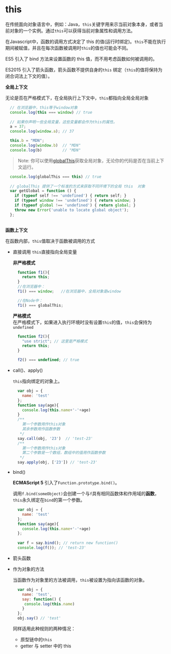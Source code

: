 # this

在传统面向对象语言中，例如：Java，``this``关键字用来示当前对象本身，或者当前对象的一个实例。通过``this``可以获得当前对象属性和调用方法。

在Javascript中，函数的调用方式决定了 this 的值(运行时绑定)。``this``不能在执行期间被赋值，并且在每次函数被调用时``this``的值也可能会不同。

ES5 引入了 bind 方法来设置函数的 this 值，而不用考虑函数如何被调用的。

ES2015 引入了箭头函数，箭头函数不提供自身的``this`` 绑定（``this``的值将保持为闭合词法上下文的值）。

**全局上下文**

无论是否在严格模式下，在全局执行上下文中，``this``都指向全局全局对象

```javascript
  // 在浏览器中，this等于window对象
  console.log(this === window) // true
  
  // 如果你声明一些全局变量，这些变量都会作为this的属性。
  a = 37;
  console.log(window.a); // 37

  this.b = "MDN";
  console.log(window.b)  // "MDN"
  console.log(b)         // "MDN"
```

> Note: 你可以使用[globalThis](https://developer.mozilla.org/zh-CN/docs/Web/JavaScript/Reference/Global_Objects/globalThis)获取全局对象，无论你的代码是否在当前上下文运行。

```javascript
  console.log(globalThis === this) // true
  
  // globalThis 提供了一个标准的方式来获取不同环境下的全局 this  对象
  var getGlobal = function () {
    if (typeof self !== 'undefined') { return self; }
    if (typeof window !== 'undefined') { return window; }
    if (typeof global !== 'undefined') { return global; }
    throw new Error('unable to locate global object');
  };
  
```

**函数上下文**

在函数内部，``this``值取决于函数被调用的方式

- 直接调用
  ``this``直接指向全局变量
  
  **非严格模式**    
  ```javascript
    function f1(){
      return this;
    }
    //在浏览器中：
    f1() === window;   //在浏览器中，全局对象是window

    //在Node中：
    f1() === globalThis;
  ```
  
  **严格模式**    
  在严格模式下，如果进入执行环境时没有设置``this``的值，``this``会保持为``undefined``
  ```javascript
    function f2(){
      "use strict"; // 这里是严格模式
      return this;
    }

    f2() === undefined; // true
  ```
  
- call()、apply()

  ``this``指向绑定的对象上。
  
  ```javascript
    var obj = {
      name: 'test'
    };
    function say(age){
      console.log(this.name+'-'+age)
    }
    /** 
      第一个参数用作this对象
      其余参数用作函数参数
     */
    say.call(obj, '23')  // 'test-23'
    /** 
      第一个参数用作this对象
      第二个参数是一个数组，数组中的值用作函数参数
     */
    say.apply(obj, ['23']) // 'test-23'
  ```
  
- bind()

  **ECMAScript 5** 引入了``Function.prototype.bind()``。
  
  调用``f.bind(someObject)``会创建一个与``f``具有相同函数体和作用域的**函数**， ``this``永久绑定在``bind``的第一个参数。
  
  ```javascript
    var obj = {
      name: 'test'
    };
    function say(age){
      console.log(this.name+'-'+age)
    };
    
    var f = say.bind(); // return new function()
    console.log(f()); // 'test-23'
  ```
- 箭头函数

- 作为对象的方法

  当函数作为对象里的方法被调用，``this``被设置为指向该函数的对象。
  
  ```javascript
    var obj = {
      name: 'test',
      say: function() {
       console.log(this.name)
      }
    };
    obj.say() // 'test'
  ```
  同样适用此种规则的两种情况：
  - 原型链中的``this``
  - getter 与 setter 中的 this
  
  
